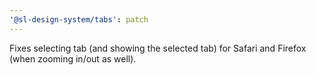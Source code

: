 ```yaml
---
'@sl-design-system/tabs': patch
---
```


Fixes selecting tab (and showing the selected tab) for Safari and Firefox (when zooming in/out as well).
